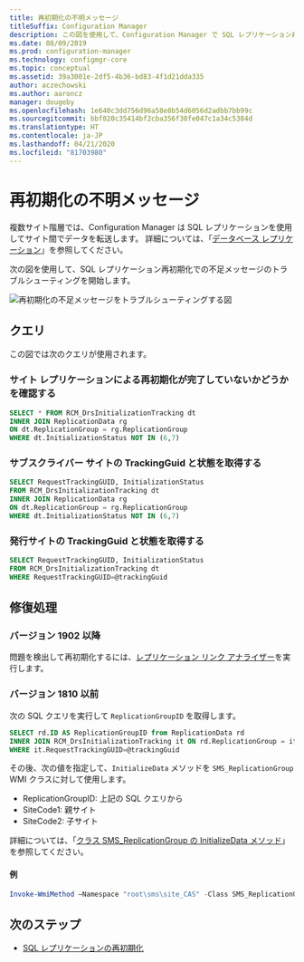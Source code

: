 ```yaml
---
title: 再初期化の不明メッセージ
titleSuffix: Configuration Manager
description: この図を使用して、Configuration Manager で SQL レプリケーション再初期化の不明メッセージのトラブルシューティングを開始します。
ms.date: 08/09/2019
ms.prod: configuration-manager
ms.technology: configmgr-core
ms.topic: conceptual
ms.assetid: 39a3001e-2df5-4b36-bd83-4f1d21dda335
author: aczechowski
ms.author: aaroncz
manager: dougeby
ms.openlocfilehash: 1e640c3dd756d96a58e8b54d6056d2adbb7bb99c
ms.sourcegitcommit: bbf820c35414bf2cba356f30fe047c1a34c5384d
ms.translationtype: HT
ms.contentlocale: ja-JP
ms.lasthandoff: 04/21/2020
ms.locfileid: "81703980"
---
```

# <a name="reinit-missing-message"></a>再初期化の不明メッセージ

複数サイト階層では、Configuration Manager は SQL レプリケーションを使用してサイト間でデータを転送します。 詳細については、「[データベース レプリケーション](../../../plan-design/hierarchy/database-replication.md)」を参照してください。

次の図を使用して、SQL レプリケーション再初期化での不足メッセージのトラブルシューティングを開始します。

![再初期化の不足メッセージをトラブルシューティングする図](media/reinit-missing-message.svg)

## <a name="queries"></a>クエリ

この図では次のクエリが使用されます。

### <a name="check-if-site-replication-hasnt-finished-reinit"></a>サイト レプリケーションによる再初期化が完了していないかどうかを確認する

```sql
SELECT * FROM RCM_DrsInitializationTracking dt
INNER JOIN ReplicationData rg
ON dt.ReplicationGroup = rg.ReplicationGroup
WHERE dt.InitializationStatus NOT IN (6,7)
```

### <a name="get-the-trackingguid--status-from-subscriber-site"></a>サブスクライバー サイトの TrackingGuid と状態を取得する

```sql
SELECT RequestTrackingGUID, InitializationStatus
FROM RCM_DrsInitializationTracking dt
INNER JOIN ReplicationData rg
ON dt.ReplicationGroup = rg.ReplicationGroup
WHERE dt.InitializationStatus NOT IN (6,7)
```

### <a name="get-the-trackingguid--status-from-the-publishing-site"></a>発行サイトの TrackingGuid と状態を取得する

```sql
SELECT RequestTrackingGUID, InitializationStatus
FROM RCM_DrsInitializationTracking dt
WHERE RequestTrackingGUID=@trackingGuid
```

## <a name="remediation-actions"></a>修復処理

### <a name="version-1902-and-later"></a>バージョン 1902 以降

問題を検出して再初期化するには、[レプリケーション リンク アナライザー](../monitor-replication.md#BKMK_RLA)を実行します。

### <a name="version-1810-and-earlier"></a>バージョン 1810 以前

次の SQL クエリを実行して `ReplicationGroupID` を取得します。

```sql
SELECT rd.ID AS ReplicationGroupID from ReplicationData rd
INNER JOIN RCM_DrsInitializationTracking it ON rd.ReplicationGroup = it.ReplicationGroup
WHERE it.RequestTrackingGUID=@trackingGuid
```

その後、次の値を指定して、`InitializeData` メソッドを `SMS_ReplicationGroup` WMI クラスに対して使用します。

- ReplicationGroupID: 上記の SQL クエリから
- SiteCode1: 親サイト
- SiteCode2: 子サイト

詳細については、「[クラス SMS_ReplicationGroup の InitializeData メソッド](../../../../develop/reference/core/servers/configure/initializedata-method-in-class-sms_replicationgroup.md)」を参照してください。

#### <a name="example"></a>例

```PowerShell
Invoke-WmiMethod –Namespace "root\sms\site_CAS" -Class SMS_ReplicationGroup –Name InitializeData -ArgumentList "20", "CAS", "PR1"
```

## <a name="next-steps"></a>次のステップ

- [SQL レプリケーションの再初期化](sql-replication-reinit.md)
